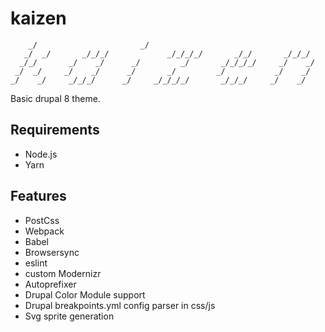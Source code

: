 # kaizen

        _/                       _/
       _/  _/       _/_/_/             _/_/_/_/       _/_/       _/_/_/
      _/_/       _/    _/      _/         _/       _/_/_/_/     _/    _/
     _/  _/     _/    _/      _/       _/         _/           _/    _/
    _/    _/     _/_/_/      _/     _/_/_/_/       _/_/_/     _/    _/

Basic drupal 8 theme.

## Requirements

- Node.js
- Yarn

## Features

- PostCss
- Webpack
- Babel
- Browsersync
- eslint
- custom Modernizr
- Autoprefixer
- Drupal Color Module support
- Drupal breakpoints.yml config parser in css/js
- Svg sprite generation
